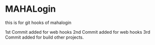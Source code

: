 # MAHALogin
this is for git hooks  of mahalogin

1st Commit added for web hooks
2nd Commit added for web hooks
3rd Commit added for build other projects.



